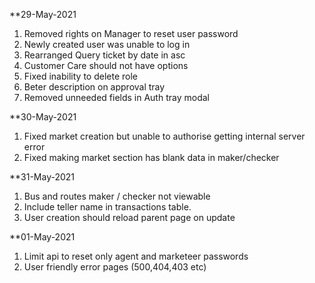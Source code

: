 **29-May-2021
1. Removed rights on Manager to reset user password
2. Newly created user was unable to log in  
3. Rearranged Query ticket  by date in asc
4. Customer Care should not have options
5. Fixed inability to delete  role
6. Beter description on approval tray
7. Removed unneeded fields in Auth tray modal 

**30-May-2021
1. Fixed market creation but unable to authorise getting internal server error
2. Fixed making market section has blank data in maker/checker


**31-May-2021
1. Bus and routes maker / checker not viewable 
2. Include teller name in transactions table.
3. User creation should reload parent page on update

**01-May-2021
1. Limit api to reset only agent and marketeer passwords
2. User friendly error pages (500,404,403 etc)


